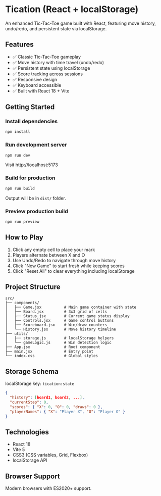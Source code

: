 # Tication (React + localStorage)

An enhanced Tic-Tac-Toe game built with React, featuring move history, undo/redo, and persistent state via localStorage.

## Features

- ✅ Classic Tic-Tac-Toe gameplay
- ✅ Move history with time travel (undo/redo)
- ✅ Persistent state using localStorage
- ✅ Score tracking across sessions
- ✅ Responsive design
- ✅ Keyboard accessible
- ✅ Built with React 18 + Vite

## Getting Started

### Install dependencies

```bash
npm install
```

### Run development server

```bash
npm run dev
```

Visit http://localhost:5173

### Build for production

```bash
npm run build
```

Output will be in `dist/` folder.

### Preview production build

```bash
npm run preview
```

## How to Play

1. Click any empty cell to place your mark
2. Players alternate between X and O
3. Use Undo/Redo to navigate through move history
4. Click "New Game" to start fresh while keeping scores
5. Click "Reset All" to clear everything including localStorage

## Project Structure

```
src/
├── components/
│   ├── Game.jsx          # Main game container with state
│   ├── Board.jsx         # 3x3 grid of cells
│   ├── Status.jsx        # Current game status display
│   ├── Controls.jsx      # Game control buttons
│   ├── Scoreboard.jsx    # Win/draw counters
│   └── History.jsx       # Move history timeline
├── utils/
│   ├── storage.js        # localStorage helpers
│   └── gameLogic.js      # Win detection logic
├── App.jsx               # Root component
├── main.jsx              # Entry point
└── index.css             # Global styles
```

## Storage Schema

localStorage key: `tication:state`

```json
{
  "history": [board1, board2, ...],
  "currentStep": 0,
  "scores": { "X": 0, "O": 0, "draws": 0 },
  "playerNames": { "X": "Player X", "O": "Player O" }
}
```

## Technologies

- React 18
- Vite 5
- CSS3 (CSS variables, Grid, Flexbox)
- localStorage API

## Browser Support

Modern browsers with ES2020+ support.
